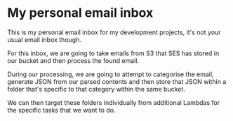 # My personal email inbox

This is my personal email inbox for my development projects, it's not your usual email inbox though.

For this inbox, we are going to take emails from S3 that SES has stored in our bucket and then process the found email.

During our processing, we are going to attempt to categorise the email, generate JSON from our parsed contents and then store that JSON within a folder that's specific to that category within the same bucket.

We can then target these folders individually from additional Lambdas for the specific tasks that we want to do.
